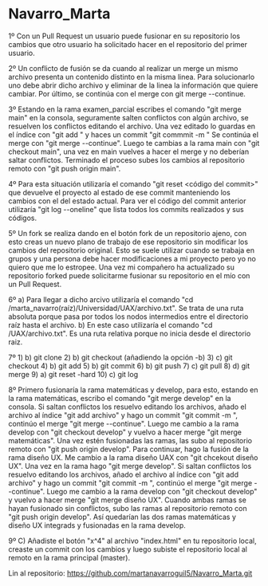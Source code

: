 # Navarro_Marta
1º Con un Pull Request un usuario puede fusionar en su repositorio los cambios que otro usuario ha solicitado hacer en el repositorio del primer usuario.

2º Un conflicto de fusión se da cuando al realizar un merge un mismo archivo presenta un contenido distinto en la misma linea. Para solucionarlo uno debe abrir dicho archivo y eliminar de la linea la información que quiere cambiar. Por último, se continúa con el merge con git merge --continue.

3º Estando en la rama examen_parcial escribes el comando "git merge main" en la consola, seguramente salten conflictos con algún archivo, se resuelven los conflictos editando el archivo. Una vez editado lo guardas en el índice con "git add <archivo>" y haces un commit "git commmit -m <mensaje>" Se continúa el merge con "git merge --continue". Luego te cambias a la rama main con "git checkout main", una vez en main vuelves a hacer el merge y no deberían saltar conflictos. Terminado el proceso subes los cambios al repositorio remoto con "git push origin main".

4º Para esta situación utilizaría el comando "git reset <código del commit>" que devuelve el proyecto al estado de ese commit manteniendo los cambios con el del estado actual. Para ver el código del commit anterior utilizaría "git log --oneline" que lista todos los commits realizados y sus códigos. 

5º Un fork se realiza dando en el botón fork de un repositorio ajeno, con esto creas un nuevo plano de trabajo de ese repositorio sin modificar los cambios del repositorio original. Esto se suele utilizar cuando se trabaja en grupos y una persona debe hacer modificaciones a mi proyecto pero yo no quiero que me lo estropee. Una vez mi compañero ha actualizado su repositorio forked puede solicitarme fusionar su repositorio en el mío con un Pull Request.

6º a) Para llegar a dicho arcivo utilizaría el comando "cd /marta_navarro(raíz)/Universidad/UAX/archivo.txt". Se trata de una ruta absoluta porque pasa por todos los nodos intermedios entre el directorio raíz hasta el archivo.
b) En este caso utilizaría el comando "cd /UAX/archivo.txt". Es una ruta relativa porque no inicia desde el directorio raiz.

7º 1) b) git clone 2) b) git checkout (añadiendo la opción -b) 3) c) git checkout 4) b) git add 5) b) git commit 6) b) git push 7) c) git pull 8) d) git merge 9) a) git reset -hard 10) c) git log

8º Primero fusionaría la rama matemáticas y develop, para esto, estando en la rama matemáticas, escribo el comando "git merge develop" en la consola. Si saltan conflictos los resuelvo editando los archivos, añado el archivo al índice "git add archivo" y hago un commit "git commit -m <mensaje>", continúo el merge "git merge --continue". Luego me cambio a la rama develop con "git checkout develop" y vuelvo a hacer merge "git merge matemáticas". Una vez estén fusionadas las ramas, las subo al repositorio remoto con "git push origin develop". Para continuar, hago la fusión de la rama diseño UX. Me cambio a la rama diseño UAX con "git chcekout diseño UX". Una  vez en la rama hago "git merge develop". Si saltan conflictos los resuelvo editando los archivos, añado el archivo al índice con "git add archivo" y hago un commit "git commit -m <mensaje>", continúo el merge "git merge --continue". Luego me cambio a la rama develop con "git checkout develop" y vuelvo a hacer merge "git merge diseño UX". Cuando ambas ramas se hayan fusionado sin conflictos, subo las ramas al repositorio remoto con "git push origin develop". Así quedarían las dos ramas matemáticas y diseño UX integrads y fusionadas en la rama develop. 

9º C) Añadiste el botón "x^4" al archivo "index.html" en tu repositorio local, creaste un commit con los cambios y luego subiste el repositorio local al remoto en la rama principal (master).

Lin al repositorio: https://github.com/martanavarroguil5/Navarro_Marta.git
